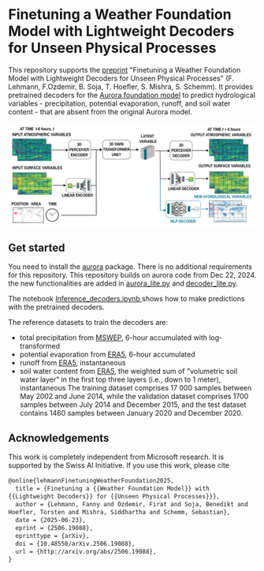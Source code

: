 # Finetuning a Weather Foundation Model with Lightweight Decoders for Unseen Physical Processes

This repository supports the [preprint](http://arxiv.org/abs/2506.19088) "Finetuning a Weather Foundation Model with Lightweight Decoders for Unseen Physical Processes" (F. Lehmann, F.Ozdemir, B. Soja, T. Hoefler, S. Mishra, S. Schemm). It provides pretrained decoders for the [Aurora foundation model](https://microsoft.github.io/aurora/intro.html) to predict hydrological variables - precipitation, potential evaporation, runoff, and soil water content - that are absent from the original Aurora model. 

![Illustration Aurora and hydrology decoders](aurora_decoders.png)

## Get started
You need to install the [aurora](https://microsoft.github.io/aurora/usage.html) package. There is no additional requirements for this repository. This repository builds on aurora code from Dec 22, 2024. the new functionalities are added in [aurora_lite.py](aurora/model/aurora_lite.py) and [decoder_lite.py](aurora/model/decoder_lite.py).

The notebook [Inference_decoders.ipynb ](Inference_decoders.ipynb) shows how to make predictions with the pretrained decoders.

The reference datasets to train the decoders are:
- total precipitation from [MSWEP](https://www.gloh2o.org/mswep/), 6-hour accumulated with log-transformed
- potential evaporation from [ERA5](https://cds.climate.copernicus.eu/datasets/reanalysis-era5-single-levels?tab=overview), 6-hour accumulated
- runoff from [ERA5](https://cds.climate.copernicus.eu/datasets/reanalysis-era5-single-levels?tab=overview), instantaneous
- soil water content from [ERA5](https://cds.climate.copernicus.eu/datasets/reanalysis-era5-single-levels?tab=overview), the weighted sum of "volumetric soil water layer" in the first top three layers (i.e., down to 1 meter), instantaneous
The training dataset comprises 17 000 samples between May 2002 and June 2014, while the validation dataset comprises 1700 samples between July 2014 and December 2015, and the test dataset contains 1460 samples between January 2020 and December 2020.


## Acknowledgements
This work is completely independent from Microsoft research. It is supported by the Swiss AI Initiative. If you use this work, please cite
```
@online{lehmannFinetuningWeatherFoundation2025,
  title = {Finetuning a {{Weather Foundation Model}} with {{Lightweight Decoders}} for {{Unseen Physical Processes}}},
  author = {Lehmann, Fanny and Ozdemir, Firat and Soja, Benedikt and Hoefler, Torsten and Mishra, Siddhartha and Schemm, Sebastian},
  date = {2025-06-23},
  eprint = {2506.19088},
  eprinttype = {arXiv},
  doi = {10.48550/arXiv.2506.19088},
  url = {http://arxiv.org/abs/2506.19088},
}
```
